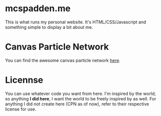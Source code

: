 # mcspadden.me

This is what runs my personal website. It's HTML/CSS/Javascript and something simple to display a bit about me.  

# Canvas Particle Network
You can find the awesome canvas particle network [here](https://github.com/JulianLaval/canvas-particle-network). 

# Licennse

You can use whatever code you want from here. I'm inspired by the world; so anything **I did here**, I want the world to be freely inspired by as well. For anything I did not create here (CPN as of now), refer to their respective license for use. 
